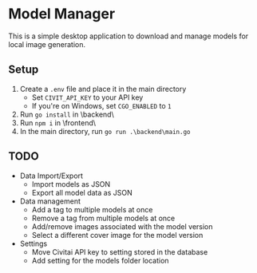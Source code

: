 # Model Manager
This is a simple desktop application to download and manage models for local image generation.

## Setup
1. Create a `.env` file and place it in the main directory
    - Set `CIVIT_API_KEY` to your API key
    - If you're on Windows, set `CGO_ENABLED` to `1`
2. Run `go install` in \backend\
3. Run `npm i` in \frontend\
4. In the main directory, run `go run .\backend\main.go`

## TODO
- Data Import/Export
    - Import models as JSON
    - Export all model data as JSON
- Data management
    - Add a tag to multiple models at once
    - Remove a tag from multiple models at once
    - Add/remove images associated with the model version
    - Select a different cover image for the model version
- Settings
    - Move Civitai API key to setting stored in the database
    - Add setting for the models folder location
